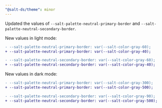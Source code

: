 ```yaml
---
"@salt-ds/theme": minor
---
```


Updated the values of `--salt-palette-neutral-primary-border` and `--salt-palette-neutral-secondary-border`.

New values in light mode:

```diff
- --salt-palette-neutral-primary-border: var(--salt-color-gray-60);
+ --salt-palette-neutral-primary-border: var(--salt-color-gray-40);
```

```diff
- --salt-palette-neutral-secondary-border: var(--salt-color-gray-60);
+ --salt-palette-neutral-secondary-border: var(--salt-color-gray-40);
```

New values in dark mode:

```diff
- --salt-palette-neutral-primary-border: var(--salt-color-gray-300);
+ --salt-palette-neutral-primary-border: var(--salt-color-gray-500);
```

```diff
- --salt-palette-neutral-secondary-border: var(--salt-color-gray-90);
+ --salt-palette-neutral-secondary-border: var(--salt-color-gray-500);
```